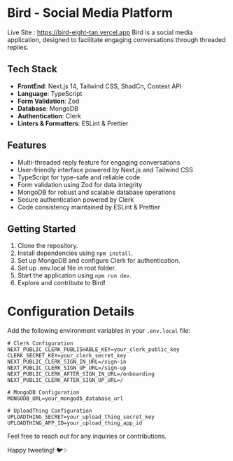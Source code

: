# Bird - Social Media Platform
Live Site : https://bird-eight-tan.vercel.app 
Bird is a social media application, designed to facilitate engaging conversations through threaded replies.

## Tech Stack

- **FrontEnd**: Next.js 14, Tailwind CSS, ShadCn, Context API
- **Language**: TypeScript
- **Form Validation**: Zod
- **Database**: MongoDB
- **Authentication**: Clerk
- **Linters & Formatters**: ESLint & Prettier

## Features

- Multi-threaded reply feature for engaging conversations
- User-friendly interface powered by Next.js and Tailwind CSS
- TypeScript for type-safe and reliable code
- Form validation using Zod for data integrity
- MongoDB for robust and scalable database operations
- Secure authentication powered by Clerk
- Code consistency maintained by ESLint & Prettier

## Getting Started

1. Clone the repository.
2. Install dependencies using `npm install`.
3. Set up MongoDB and configure Clerk for authentication.
4. Set up .env.local file in root folder.
5. Start the application using `npm run dev`.
6. Explore and contribute to Bird!

 # Configuration Details

Add the following environment variables in your `.env.local` file:

```env.local
# Clerk Configuration
NEXT_PUBLIC_CLERK_PUBLISHABLE_KEY=your_clerk_public_key
CLERK_SECRET_KEY=your_clerk_secret_key
NEXT_PUBLIC_CLERK_SIGN_IN_URL=/sign-in
NEXT_PUBLIC_CLERK_SIGN_UP_URL=/sign-up
NEXT_PUBLIC_CLERK_AFTER_SIGN_IN_URL=/onboarding
NEXT_PUBLIC_CLERK_AFTER_SIGN_UP_URL=/

# MongoDB Configuration
MONGODB_URL=your_mongodb_database_url

# UploadThing Configuration
UPLOADTHING_SECRET=your_upload_thing_secret_key
UPLOADTHING_APP_ID=your_upload_thing_app_id
```

Feel free to reach out for any inquiries or contributions.

Happy tweeting! 🐦✨
